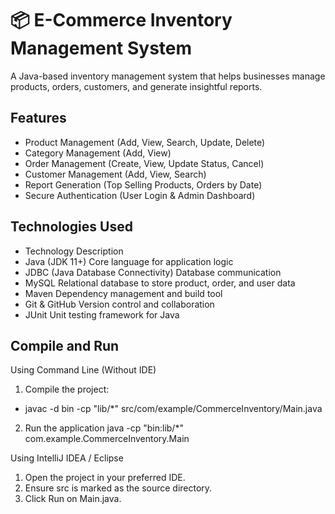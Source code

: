 
# 📦 E-Commerce Inventory Management System

A Java-based inventory management system that helps businesses manage products, orders, customers, and generate insightful reports.

## Features

- Product Management (Add, View, Search, Update, Delete)
- Category Management (Add, View)
- Order Management (Create, View, Update Status, Cancel)
- Customer Management (Add, View, Search)
- Report Generation (Top Selling Products, Orders by Date)
- Secure Authentication (User Login & Admin Dashboard)



## Technologies Used


- Technology	Description
- Java (JDK 11+)	Core language for application logic
- JDBC (Java Database Connectivity)	Database communication
- MySQL	Relational database to store product, order, and user data
- Maven	Dependency management and build tool
- Git & GitHub	Version control and collaboration
- JUnit	Unit testing framework for Java



## Compile and Run
Using Command Line (Without IDE)
1. Compile the project:
- javac -d bin -cp "lib/*" src/com/example/CommerceInventory/Main.java
 
2. Run the application
java -cp "bin:lib/*" com.example.CommerceInventory.Main


Using IntelliJ IDEA / Eclipse
1. Open the project in your preferred IDE.
2. Ensure src is marked as the source directory.
3. Click Run on Main.java.



